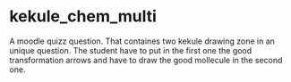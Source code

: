 # kekule_chem_multi
A moodle quizz question. That containes two kekule drawing zone in an unique question.
The student have to put in the first one the good transformation arrows and have to draw the good mollecule in the second one.
